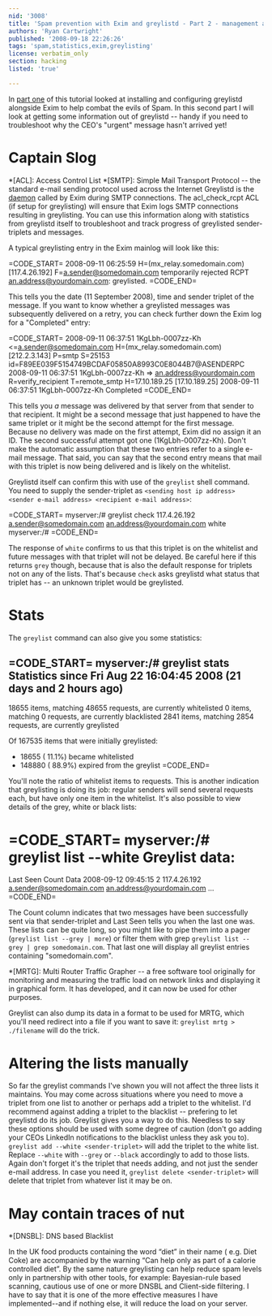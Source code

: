 ```yaml
---
nid: '3008'
title: 'Spam prevention with Exim and greylistd - Part 2 - management and stats'
authors: 'Ryan Cartwright'
published: '2008-09-18 22:26:26'
tags: 'spam,statistics,exim,greylisting'
license: verbatim_only
section: hacking
listed: 'true'

---
```

In [part one](http://www.freesoftwaremagazine.com/columns/spam_prevention_exim_and_greylistd_part_1) of this tutorial looked at installing and configuring greylistd alongside Exim to help combat the evils of Spam. In this second part I will look at getting some information out of greylistd -- handy if you need to troubleshoot why the CEO's "urgent" message hasn't arrived yet!

<!--break-->

# Captain Slog

*[ACL]: Access Control List
*[SMTP]: Simple Mail Transport Protocol -- the standard e-mail sending protocol used across the Internet
Greylistd is the [daemon][1] called by Exim during SMTP connections. The acl_check_rcpt ACL (if setup for greylisting) will ensure that Exim logs SMTP connections resulting in greylisting. You can use this information along with statistics from greylistd itself to troubleshoot and track progress of greylisted sender-triplets and messages.

A typical greylisting entry in the Exim mainlog will look like this:

=CODE_START=
2008-09-11 06:25:59 H=(mx_relay.somedomain.com) [117.4.26.192] F=<a.sender@somedomain.com> temporarily rejected RCPT <an.address@yourdomain.com>: greylisted.
=CODE_END=

This tells you the date (11 September 2008), time and sender triplet of the message. If you want to know whether a greylisted messages was subsequently delivered on a retry, you can check further down the Exim log for a "Completed" entry:

=CODE_START=
2008-09-11 06:37:51 1KgLbh-0007zz-Kh <=a.sender@somedomain.com H=(mx_relay.somedomain.com) [212.2.3.143] P=smtp S=25153 id=F89EE039F5154749BCDAF05850A8993C0E8044B7@ASENDERPC
2008-09-11 06:37:51 1KgLbh-0007zz-Kh => an.address@yourdomain.com R=verify_recipient T=remote_smtp H=17.10.189.25 [17.10.189.25]
2008-09-11 06:37:51 1KgLbh-0007zz-Kh Completed
=CODE_END=

This tells you _a_ message was delivered by that server from that sender to that recipient. It might be a second message that just happened to have the same triplet or it might be the second attempt for the first message. Because no delivery was made on the first attempt, Exim did no assign it an ID. The second successful attempt got one (1KgLbh-0007zz-Kh). Don't make the automatic assumption that these two entries refer to a single e-mail message. That said, you can say that the second entry means that mail with this triplet is now being delivered and is likely on the whitelist.

Greylistd itself can confirm this with use of the `greylist` shell command. You need to supply the sender-triplet as `<sending host ip address> <sender e-mail address> <recipient e-mail address>`:

=CODE_START=
myserver:/# greylist check 117.4.26.192 a.sender@somedomain.com an.address@yourdomain.com
white
myserver:/# 
=CODE_END=

The response of `white` confirms to us that this triplet is on the whitelist and future messages with that triplet will not be delayed. Be careful here if this returns `grey` though, because that is also the default response for triplets not on any of the lists. That's because `check` asks greylistd what status that triplet has -- an unknown triplet would be greylisted. 

# Stats 

The `greylist` command can also give you some statistics:

=CODE_START=
myserver:/# greylist stats
Statistics since Fri Aug 22 16:04:45 2008 (21 days and 2 hours ago)
-------------------------------------------------------------------
18655 items, matching 48655 requests, are currently whitelisted
    0 items, matching     0 requests, are currently blacklisted
 2841 items, matching  2854 requests, are currently greylisted

Of 167535 items that were initially greylisted:
 -  18655 ( 11.1%) became whitelisted
 - 148880 ( 88.9%) expired from the greylist
=CODE_END=

You'll note the ratio of whitelist items to requests. This is another indication that greylisting is doing its job: regular senders will send several requests each, but have only one item in the whitelist. It's also possible to view details of the grey, white or black lists:

=CODE_START=
myserver:/# greylist list --white
Greylist data:
==============
  Last Seen            Count  Data
  2008-09-12 09:45:15      2  117.4.26.192 a.sender@somedomain.com an.address@yourdomain.com
...
=CODE_END=

The Count column indicates that two messages have been successfully sent via that sender-triplet and Last Seen tells you when the last one was. These lists can be quite long, so you might like to pipe them into a pager (`greylist list --grey | more`) or filter them with grep `greylist list --grey | grep somedomain.com`. That last one will display all greylist entries containing "somedomain.com".

*[MRTG]: Multi Router Traffic Grapher -- a free software tool originally for monitoring and measuring the traffic load on network links and displaying it in graphical form. It has developed, and it can now be used for other purposes.

Greylist can also dump its data in a format to be used for MRTG, which you'll need redirect into a file if you want to save it: `greylist mrtg > ./filename` will do the trick.

# Altering the lists manually

So far the greylist commands I've shown you will not affect the three lists it maintains. You may come across situations where you need to move a triplet from one list to another or perhaps add a triplet to the whitelist. I'd recommend against adding a triplet to the blacklist -- prefering to let greylistd do its job. Greylist gives you a way to do this. Needless to say these options should be used with some degree of caution (don't go adding your CEOs LinkedIn notifications to the blacklist unless they ask you to). `greylist add --white <sender-triplet>` will add the triplet to the white list. Replace `--white` with `--grey` or `--black` accordingly to add to those lists. Again don't forget it's the triplet that needs adding, and not just the sender e-mail address. In case you need it, `greylist delete <sender-triplet>` will delete that triplet from whatever list it may be on.

# May contain traces of nut

*[DNSBL]: DNS based Blacklist

In the UK food products containing the word “diet” in their name ( e.g. Diet Coke) are accompanied by the warning “Can help only as part of a calorie controlled diet”. By the same nature greylisting can help reduce spam levels only in partnership with other tools, for example: Bayesian-rule based scanning, cautious use of one or more DNSBL and Client-side filtering. I have to say that it is one of the more effective measures I have implemented--and if nothing else, it will reduce the load on your server.

[1]: http://en.wikipedia.org/wiki/Daemon_(computer_software)